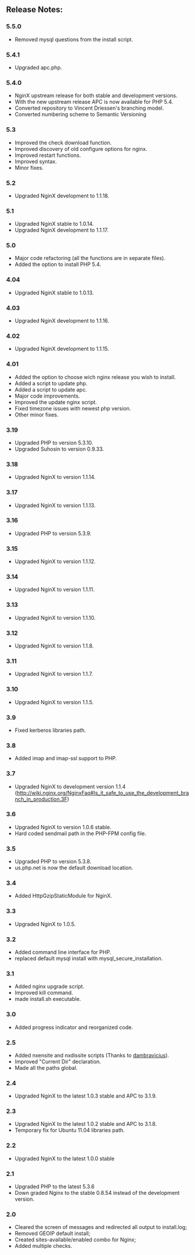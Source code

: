 ## Release Notes: ##

### 5.5.0 ###

  * Removed mysql questions from the install script.

### 5.4.1 ###

  * Upgraded apc.php.

### 5.4.0 ###

  * NginX upstream release for both stable and development versions.
  * With the new upstream release APC is now available for PHP 5.4.
  * Converted repository to Vincent Driessen's branching model.
  * Converted numbering scheme to Semantic Versioning

### 5.3 ###

  * Improved the check download function.
  * Improved discovery of old configure options for nginx.
  * Improved restart functions.
  * Improved syntax.
  * Minor fixes.

### 5.2 ###

  * Upgraded NginX development to 1.1.18.

### 5.1 ###

  * Upgraded NginX stable to 1.0.14.
  * Upgraded NginX development to 1.1.17.

### 5.0 ###

  * Major code refactoring (all the functions are in separate files).
  * Added the option to install PHP 5.4.

### 4.04 ###

  * Upgraded NginX stable to 1.0.13.

### 4.03 ###

  * Upgraded NginX development to 1.1.16.

### 4.02 ###

  * Upgraded NginX development to 1.1.15.

### 4.01 ###

  * Added the option to choose wich nginx release you wish to install.
  * Added a script to update php.
  * Added a script to update apc.
  * Major code improvements.
  * Improved the update nginx script.
  * Fixed timezone issues with newest php version.
  * Other minor fixes.

### 3.19 ###

  * Upgraded PHP to version 5.3.10.
  * Upgraded Suhosin to version 0.9.33.

### 3.18 ###

  * Upgraded NginX to version 1.1.14.

### 3.17 ###

  * Upgraded NginX to version 1.1.13.

### 3.16 ###

  * Upgraded PHP to version 5.3.9.

### 3.15 ###

  * Upgraded NginX to version 1.1.12.

### 3.14 ###

  * Upgraded NginX to version 1.1.11.

### 3.13 ###

  * Upgraded NginX to version 1.1.10.

### 3.12 ###

  * Upgraded NginX to version 1.1.8.

### 3.11 ###

  * Upgraded NginX to version 1.1.7.

### 3.10 ###

  * Upgraded NginX to version 1.1.5.

### 3.9 ###

  * Fixed kerberos libraries path.

### 3.8 ###

  * Added imap and imap-ssl support to PHP.

### 3.7 ###

  * Upgraded NginX to development version 1.1.4 (http://wiki.nginx.org/NginxFaq#Is_it_safe_to_use_the_development_branch_in_production.3F)

### 3.6 ###

  * Upgraded NginX to version 1.0.6 stable.
  * Hard coded sendmail path in the PHP-FPM config file.

### 3.5 ###

  * Upgraded PHP to version 5.3.8.
  * us.php.net is now the default download location.

### 3.4 ###

  * Added HttpGzipStaticModule for NginX.

### 3.3 ###

  * Upgraded NginX to 1.0.5.

### 3.2 ###

  * Added command line interface for PHP.
  * replaced default mysql install with mysql_secure_installation.

### 3.1 ###

  * Added nginx upgrade script.
  * Improved kill command.
  * made install.sh executable.

### 3.0 ###

  * Added progress indicator and reorganized code.

### 2.5 ###

  * Added nxensite and nxdissite scripts (Thanks to [dambravicius](https://github.com/dambravicius)).
  * Improved "Current Dir" declaration.
  * Made all the paths global.

### 2.4 ###

  * Upgraded NginX to the latest 1.0.3 stable and APC to 3.1.9.

### 2.3 ###

  * Upgraded NginX to the latest 1.0.2 stable and APC to 3.1.8.
  * Temporary fix for Ubuntu 11.04 libraries path.

### 2.2 ###

  * Upgraded NginX to the latest 1.0.0 stable

### 2.1 ###

  * Upgraded PHP to the latest 5.3.6
  * Down graded Nginx to the stable 0.8.54 instead of the development version.

### 2.0 ###

  * Cleared the screen of messages and redirected all output to install.log;
  * Removed GEOIP default install;
  * Created sites-available/enabled combo for Nginx;
  * Added multiple checks.

